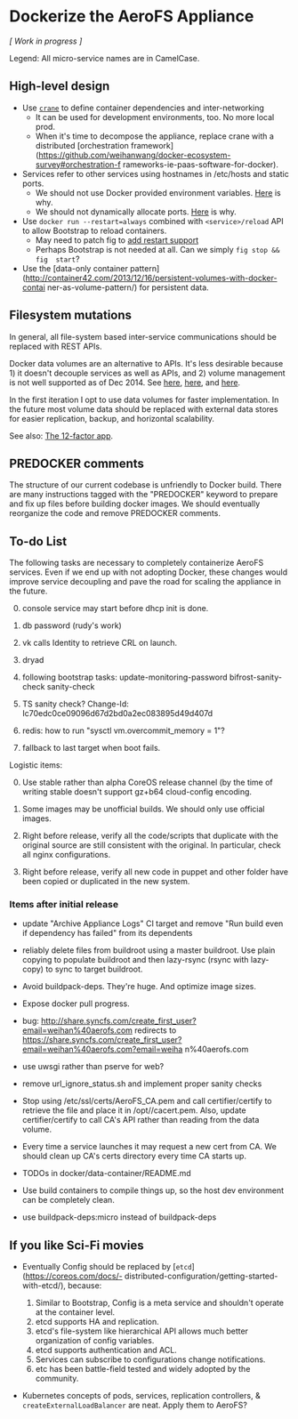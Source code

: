 # Dockerize the AeroFS Appliance

*[ Work in progress ]*

Legend: All micro-service names are in CamelCase.

## High-level design

- Use [`crane`](https://github.com/michaelsauter/crane) to define container 
dependencies and inter-networking
    - It can be used for development environments, too. No more local prod.
    - When it's time to decompose the appliance, replace crane with a 
distributed [orchestration 
framework](https://github.com/weihanwang/docker-ecosystem-survey#orchestration-f
rameworks-ie-paas-software-for-docker).
- Services refer to other services using hostnames in /etc/hosts and static 
ports.
    - We should not use Docker provided environment variables. 
[Here](http://www.fig.sh/env.html) is why.
    - We should not dynamically allocate ports. 
[Here](http://youtu.be/YrxnVKZeqK8?t=14m31s) is why.
- Use `docker run --restart=always` combined with `<service>/reload` API to 
allow Bootstrap to reload containers.
    - May need to patch fig to [add restart 
support](https://github.com/docker/fig/issues/478)
    - Perhaps Bootstrap is not needed at all. Can we simply `fig stop && fig 
start`?
- Use the [data-only container 
pattern](http://container42.com/2013/12/16/persistent-volumes-with-docker-contai
ner-as-volume-pattern/) for persistent data.

## Filesystem mutations

In general, all file-system based inter-service communications should be 
replaced with REST APIs.

Docker data volumes are an alternative to APIs. It's less desirable because 1) 
it doesn't decouple services as well as APIs, and 2) volume management is not 
well supported as of Dec 2014. See 
[here](https://github.com/cpuguy83/docker-volumes), 
[here](http://container42.com/2014/11/03/docker-indepth-volumes/), and 
[here](http://container42.com/2014/11/18/data-only-container-madness/).

In the first iteration I opt to use data volumes for faster implementation. In 
the future most volume data should be replaced with external data stores for 
easier replication, backup, and horizontal scalability.

See also: [The 12-factor app](http://12factor.net).

## PREDOCKER comments

The structure of our current codebase is unfriendly to Docker build. 
There are many instructions tagged with the "PREDOCKER" keyword to prepare and fix up files before building docker images. We should eventually reorganize the code and remove PREDOCKER comments.


## To-do List

The following tasks are necessary to completely containerize AeroFS services. 
Even if we end up with not adopting Docker, these changes would improve service 
decoupling and pave the road for scaling the appliance in the future.

0. console service may start before dhcp init is done.

0. db password (rudy's work)

0. vk calls Identity to retrieve CRL on launch.

0. dryad

0. following bootstrap tasks:
    update-monitoring-password
    bifrost-sanity-check
    sanity-check

0. TS sanity check? Change-Id: Ic70edc0ce09096d67d2bd0a2ec083895d49d407d

0. redis: how to run "sysctl vm.overcommit_memory = 1"?

0. fallback to last target when boot fails.

Logistic items:

0. Use stable rather than alpha CoreOS release channel (by the time of writing 
stable doesn't support gz+b64 cloud-config encoding.

0. Some images may be unofficial builds. We should only use official images.

0. Right before release, verify all the code/scripts that duplicate 
with the original source are still consistent with the original. In particular, 
check all nginx configurations.

0. Right before release, verify all new code in puppet and other folder have been
copied or duplicated in the new system.


### Items after initial release

- update "Archive Appliance Logs" CI target and remove "Run build even if dependency has failed" from its dependents

- reliably delete files from buildroot using a master buildroot. Use plain copying to populate buildroot and then lazy-rsync (rsync with lazy-copy) to sync to target buildroot.

- Avoid buildpack-deps. They're huge. And optimize image sizes.

- Expose docker pull progress.

- bug: http://share.syncfs.com/create_first_user?email=weihan%40aerofs.com 
redirects to 
https://share.syncfs.com/create_first_user?email=weihan%40aerofs.com?email=weiha
n%40aerofs.com

- use uwsgi rather than pserve for web?

- remove url_ignore_status.sh and implement proper sanity checks

- Stop using /etc/ssl/certs/AeroFS_CA.pem and call certifier/certify to 
retrieve the file and place it in /opt/<service>/cacert.pem. Also, update 
certifier/certify to call CA's API rather than reading from the data volume.

- Every time a service launches it may request a new cert from CA. We should 
clean up CA's certs directory every time CA starts up.

- TODOs in docker/data-container/README.md

- Use build containers to compile things up, so the host dev environment can be 
completely clean.

- use buildpack-deps:micro instead of buildpack-deps


## If you like Sci-Fi movies
    
- Eventually Config should be replaced by [`etcd`](https://coreos.com/docs/- 
distributed-configuration/getting-started-with-etcd/), because:
    1. Similar to Bootstrap, Config is a meta service and shouldn't operate at 
the container level.
    2. etcd supports HA and replication.
    3. etcd's file-system like hierarchical API allows much better organization 
of config variables.
    4. etcd supports authentication and ACL.
    5. Services can subscribe to configurations change notifications.
    6. etc has been battle-field tested and widely adopted by the community.

- Kubernetes concepts of pods, services, replication controllers, & 
`createExternalLoadBalancer` are neat. Apply them to AeroFS?